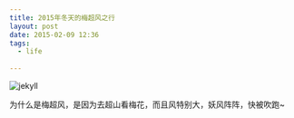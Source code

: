```yaml
---
title: 2015年冬天的梅超风之行
layout: post
date: 2015-02-09 12:36
tags:
  - life
  
---
```


![jekyll](http://jekyllrb.com/img/logo-2x.png)

为什么是梅超风，是因为去超山看梅花，而且风特别大，妖风阵阵，快被吹跑~